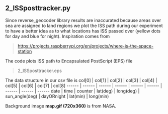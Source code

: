 ## 2_ISSposttracker.py

Since reverse_geocoder library results are inaccurated because areas over sea are
assigned to land regions we plot the ISS path during our experiment to have a better
idea as to what locations has ISS passed over (yellow dots for day and blue for night).
Inspiration comes from 
>https://projects.raspberrypi.org/en/projects/where-is-the-space-station

The code plots ISS path to Encapsulated PostScript (EPS) file
>2_ISSposttracker.eps

The data structure in our csv file is
col[0] | col[1] | col[2] | col[3] | col[4] | col[5]	| col[6] | col[7] | col[8] 
------ | ------ | ------ | ------ | ------ | ------ | ------ | ------ | ------ 
date | time | counter | lat(deg) | long(deg) | sun_angle(deg) | dayORnight | lat(min) | long(min) 

Background image **map.gif (720x360)** is from NASA.


